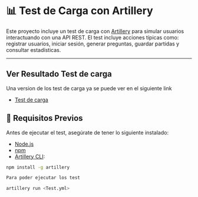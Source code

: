 # 📊 Test de Carga  con Artillery

Este proyecto incluye un test de carga con [Artillery](https://artillery.io/) para simular usuarios interactuando con una API REST. El test incluye acciones típicas como: registrar usuarios, iniciar sesión, generar preguntas, guardar partidas y consultar estadísticas.

---


## Ver Resultado Test de carga 
Una version de los test de carga ya se puede ver en el siguiente link 
 - [Test de carga](https://app.artillery.io/share/sh_edc67efc3338ffd5ce3597f2630437a28429b2e2658deca47bee992c195cff7b)
## 🔧 Requisitos Previos

Antes de ejecutar el test, asegúrate de tener lo siguiente instalado:

- [Node.js](https://nodejs.org/)
- [npm](https://www.npmjs.com/)
- [Artillery CLI](https://artillery.io/docs/guides/getting-started/):
  
```bash
npm install -g artillery

Para poder ejecutar los test 

artillery run <Test.yml>
